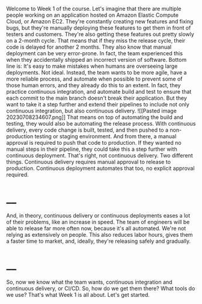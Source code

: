 Welcome to Week 1 of the course. Let's imagine that there are multiple people working on an application hosted on Amazon Elastic Compute Cloud, or Amazon EC2. They're constantly creating new features and fixing bugs, but they're manually deploying these features to get them in front of testers and customers. They're also getting these features out pretty slowly on a 2-month cycle. That means that if they miss the release cycle, their code is delayed for another 2 months. They also know that manual deployment can be very error-prone. In fact, the team experienced this when they accidentally shipped an incorrect version of software. Bottom line is: It's easy to make mistakes when humans are overseeing large deployments. Not ideal. Instead, the team wants to be more agile, have a more reliable process, and automate when possible to prevent some of those human errors, and they already do this to an extent. In fact, they practice continuous integration, and automate build and test to ensure that each commit to the main branch doesn't break their application. But they want to take it a step further and extend their pipelines to include not only continuous integration, but also continuous delivery. 
![[Pasted image 20230708234607.png]]
That means on top of automating the build and testing, they would also be automating the release process. With continuous delivery, every code change is built, tested, and then pushed to a non-production testing or staging environment. And from there, a manual approval is required to push that code to production. If they wanted no manual steps in their pipeline, they could take this a step further with continuous deployment. That's right, not continuous delivery. Two different things. Continuous delivery requires manual approval to release to production. Continuous deployment automates that too, no explicit approval required.
# __
And, in theory, continuous delivery or continuous deployments eases a lot of their problems, like an increase in speed. The team of engineers will be able to release far more often now, because it's all automated. We're not relying as extensively on people. This also reduces labor hours, gives them a faster time to market, and, ideally, they're releasing safely and gradually.
# __
So, now we know what the team wants, continuous integration and continuous delivery, or CI/CD. So, how do we get them there? What tools do we use? That's what Week 1 is all about. Let's get started.